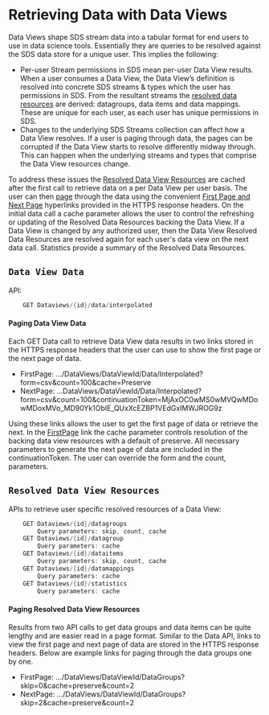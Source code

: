 ﻿---
uid: DataRetrieval
---

# Retrieving Data with Data Views
Data Views shape SDS stream data into a tabular format for end users to use in data science tools. Essentially they are queries to be resolved against the SDS data store for a unique user. This implies the following:
* Per-user Stream permissions in SDS mean per-user Data View results. When a user consumes a Data View, the Data View’s definition is resolved into concrete SDS streams & types which the user has permissions in SDS. From the resultant streams the [resolved data resources](#metadata) are derived: datagroups, data items and data mappings.  These are unique for each user, as each user has unique permissions in SDS.
* Changes to the underlying  SDS Streams collection can affect how a Data View resolves. If a user is paging through data, the pages can be corrupted if the Data View starts to resolve differently midway through. This can happen when the underlying streams and types that comprise the Data View resources change.  

To address these issues the [Resolved Data View Resources](#metadata) are cached after the first call to retrieve data on a per Data View per user basis. The user can then [page](#paging) through the data using the convenient [First Page and Next Page](#paging) hyperlinks provided in the HTTPS response headers.  On the initial data call a cache parameter allows the user to control the refreshing or updating of the Resolved Data Resources backing the Data View. If a Data View is changed by any authorized user, then the Data View Resolved Data Resources are resolved again for each user's data view on the next data call. Statistics provide a summary of the Resolved Data Resources.  

## <a name="data">`Data View Data` </a>

API: 
```csharp
    GET Dataviews/{id}/data/interpolated
```

#### <a name="paging">Paging Data View Data</a>

Each GET Data call to retrieve Data View data results in two links stored in the HTTPS response headers that the user can use to show the first page or the next page of data.

* <a name="firstpage">FirstPage</a>: .../DataViews/DataViewId/Data/Interpolated?form=csv&count=100&cache=Preserve
* <a name="nextpage">NextPage</a>: ...DataViews/DataViewId/Data/Interpolated?form=csv&count=100&continuationToken=MjAxOC0wMS0wMVQwMDowMDoxMVo_MD90Yk1OblE_QUxXcEZBP1VEdGxIMWJROG9z

Using these links allows the user to get the first page of data or retrieve the next.  In the [FirstPage](#firstpage) link the cache parameter controls resolution of the backing data view resources with a default of preserve. All necessary parameters to generate the next page of data are included in the continuationToken.  The user can override the form and the count, parameters.  

## <a name="metadata">`Resolved Data View Resources` </a>

APIs to retrieve user specific resolved resources of a Data View:
```csharp
    GET Dataviews/{id}/datagroups
        Query parameters: skip, count, cache
    GET Dataviews/{id}/datagroup
        Query parameters: cache
    GET Dataviews/{id}/dataitems
        Query parameters: skip, count, cache
    GET Dataviews/{id}/datamappings
        Query parameters: cache
    GET Dataviews/{id}/statistics
        Query parameters: cache
```
#### <a name="paging">Paging Resolved Data View Resources</a>
Results from two API calls to get data groups and data items can be quite lengthy and are easier read in a page format.  Similar to the Data API, links to view the first page and next page of data are stored in the HTTPS response headers. Below are example links for paging through the data groups one by one.

* FirstPage: .../DataViews/DataViewId/DataGroups?skip=0&cache=preserve&count=2
* NextPage: .../DataViews/DataViewId/DataGroups?skip=2&cache=preserve&count=2
